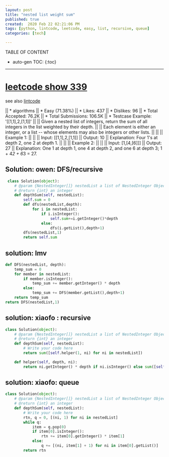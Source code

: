 ```yaml
---
layout: post
title: "nested list weight sum"
published: true
created:  2020 Feb 22 02:21:06 PM
tags: [python, lintcode, leetcode, easy, list, recursive, queue]
categories: [tech]

---
```


TABLE OF CONTENT

* auto-gen TOC:
{:toc}

- - -

# [leetcode show 339](https://leetcode.com/problems/nested-list-weight-sum/description/)

see also [lintcode](https://www.lintcode.com/problem/nested-list-weight-sum/description)

|| * algorithms
|| * Easy (71.38%)
|| * Likes:    437
|| * Dislikes: 96
|| * Total Accepted:    76.2K
|| * Total Submissions: 106.5K
|| * Testcase Example:  '[[1,1],2,[1,1]]'
|| 
|| Given a nested list of integers, return the sum of all integers in the list weighted by their depth.
|| 
|| Each element is either an integer, or a list -- whose elements may also be integers or other lists.
|| 
|| 
|| Example 1:
|| 
|| 
|| Input: [[1,1],2,[1,1]]
|| Output: 10 
|| Explanation: Four 1's at depth 2, one 2 at depth 1.
|| 
|| 
|| Example 2:
|| 
|| 
|| Input: [1,[4,[6]]]
|| Output: 27 
|| Explanation: One 1 at depth 1, one 4 at depth 2, and one 6 at depth 3; 1 + 4*2 + 6*3 = 27.


## Solution: owen: DFS/recursive 

```python
 class Solution(object):
    # @param {NestedInteger[]} nestedList a list of NestedInteger Object
    # @return {int} an integer
    def depthSum(self, nestedList):
        self.sum = 0
        def dfs(nestedList,depth):
            for i in nestedList:
                if i.isInteger():
                    self.sum+=i.getInteger()*depth
                else:
                    dfs(i.getList(),depth+1)
        dfs(nestedList,1)
        return self.sum

```

## solution: lmv

```python
def DFS(nestedList, depth):
    temp_sum = 0
    for member in nestedList:
        if member.isInteger():
            temp_sum += member.getInteger() * depth
        else:
            temp_sum += DFS(member.getList(),depth+1)
    return temp_sum
return DFS(nestedList,1)
```

## solution: xiaofo : recursive

```python
class Solution(object):
    # @param {NestedInteger[]} nestedList a list of NestedInteger Object
    # @return {int} an integer
    def depthSum(self, nestedList):
        # Write your code here
        return sum([self.helper(1, ni) for ni in nestedList])

    def helper(self, depth, ni):
        return ni.getInteger() * depth if ni.isInteger() else sum([self.helper(depth + 1, n) for n in ni.getList()])
```

## solution: xiaofo: queue

```python
class Solution(object):
    # @param {NestedInteger[]} nestedList a list of NestedInteger Object
    # @return {int} an integer
    def depthSum(self, nestedList):
        # Write your code here
        rtn, q = 0, [(ni, 1) for ni in nestedList]
        while q:
            item = q.pop(0)
            if item[0].isInteger():
                rtn += item[0].getInteger() * item[1]
            else:
                q += [(ni, item[1] + 1) for ni in item[0].getList()]
        return rtn
```


